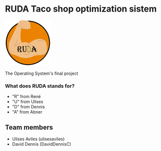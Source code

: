 # RUDA Taco shop optimization sistem

<img width="30%" alt="portfolio_view" src="https://raw.githubusercontent.com/ulisesaviles/os-tacoshop-ruda/main/RUDA.png">

The Operating System's final project

### What does RUDA stands for?
* "R" from René
* "U" from Ulises
* "D" from Dennis
* "A" from Abner


## Team members
* Ulises Aviles (ulisesaviles)
* David Dennis (DavidDennisC)
